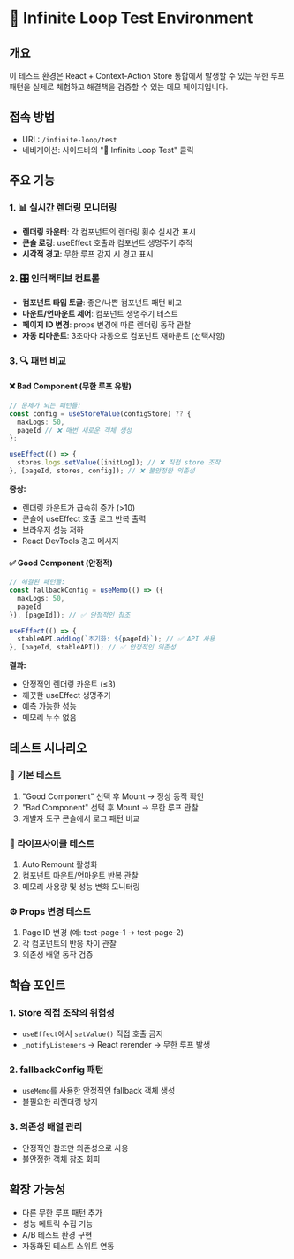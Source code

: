 # 🧪 Infinite Loop Test Environment

## 개요
이 테스트 환경은 React + Context-Action Store 통합에서 발생할 수 있는 무한 루프 패턴을 실제로 체험하고 해결책을 검증할 수 있는 데모 페이지입니다.

## 접속 방법
- URL: `/infinite-loop/test`
- 네비게이션: 사이드바의 "🧪 Infinite Loop Test" 클릭

## 주요 기능

### 1. 📊 실시간 렌더링 모니터링
- **렌더링 카운터**: 각 컴포넌트의 렌더링 횟수 실시간 표시
- **콘솔 로깅**: useEffect 호출과 컴포넌트 생명주기 추적
- **시각적 경고**: 무한 루프 감지 시 경고 표시

### 2. 🎛️ 인터랙티브 컨트롤
- **컴포넌트 타입 토글**: 좋은/나쁜 컴포넌트 패턴 비교
- **마운트/언마운트 제어**: 컴포넌트 생명주기 테스트
- **페이지 ID 변경**: props 변경에 따른 렌더링 동작 관찰
- **자동 리마운트**: 3초마다 자동으로 컴포넌트 재마운트 (선택사항)

### 3. 🔍 패턴 비교

#### ❌ Bad Component (무한 루프 유발)
```typescript
// 문제가 되는 패턴들:
const config = useStoreValue(configStore) ?? { 
  maxLogs: 50,
  pageId // ❌ 매번 새로운 객체 생성
};

useEffect(() => {
  stores.logs.setValue([initLog]); // ❌ 직접 store 조작
}, [pageId, stores, config]); // ❌ 불안정한 의존성
```

**증상:**
- 렌더링 카운트가 급속히 증가 (>10)
- 콘솔에 useEffect 호출 로그 반복 출력
- 브라우저 성능 저하
- React DevTools 경고 메시지

#### ✅ Good Component (안정적)
```typescript
// 해결된 패턴들:
const fallbackConfig = useMemo(() => ({ 
  maxLogs: 50,
  pageId 
}), [pageId]); // ✅ 안정적인 참조

useEffect(() => {
  stableAPI.addLog(`초기화: ${pageId}`); // ✅ API 사용
}, [pageId, stableAPI]); // ✅ 안정적인 의존성
```

**결과:**
- 안정적인 렌더링 카운트 (≤3)
- 깨끗한 useEffect 생명주기
- 예측 가능한 성능
- 메모리 누수 없음

## 테스트 시나리오

### 🧪 기본 테스트
1. "Good Component" 선택 후 Mount → 정상 동작 확인
2. "Bad Component" 선택 후 Mount → 무한 루프 관찰
3. 개발자 도구 콘솔에서 로그 패턴 비교

### 🔄 라이프사이클 테스트
1. Auto Remount 활성화
2. 컴포넌트 마운트/언마운트 반복 관찰
3. 메모리 사용량 및 성능 변화 모니터링

### ⚙️ Props 변경 테스트
1. Page ID 변경 (예: test-page-1 → test-page-2)
2. 각 컴포넌트의 반응 차이 관찰
3. 의존성 배열 동작 검증

## 학습 포인트

### 1. Store 직접 조작의 위험성
- `useEffect`에서 `setValue()` 직접 호출 금지
- `_notifyListeners` → React rerender → 무한 루프 발생

### 2. fallbackConfig 패턴
- `useMemo`를 사용한 안정적인 fallback 객체 생성
- 불필요한 리렌더링 방지

### 3. 의존성 배열 관리
- 안정적인 참조만 의존성으로 사용
- 불안정한 객체 참조 회피

## 확장 가능성
- 다른 무한 루프 패턴 추가
- 성능 메트릭 수집 기능
- A/B 테스트 환경 구현
- 자동화된 테스트 스위트 연동